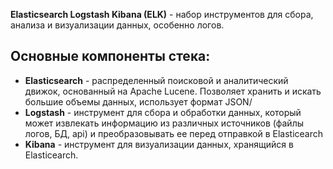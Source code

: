 **Elasticsearch Logstash Kibana (ELK)** - набор инструментов для сбора, анализа и визуализации данных, особенно логов.  
## Основные компоненты стека:
- **Elasticsearch** - распределенный поисковой и аналитический движок, основанный на Apache Lucene. Позволяет хранить и искать большие объемы данных, использует формат JSON/
- **Logstash** - инструмент для сбора и обработки данных, который может извлекать информацию из различных источников (файлы логов, БД, api) и преобразовывать ее перед отправкой в Elasticearch
- **Kibana** - инструмент для визуализации данных, хранящийся в Elasticearch. 